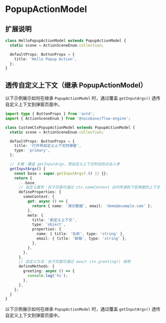 # PopupActionModel

## 扩展说明

```ts
class HelloPopupActionModel extends PopupActionModel {
  static scene = ActionSceneEnum.collection;

  defaultProps: ButtonProps = {
    title: 'Hello Popup Action',
  };
}
```

## 透传自定义上下文（继承 PopupActionModel）

以下示例展示如何在继承 `PopupActionModel` 时，通过覆盖 `getInputArgs()` 透传自定义上下文到弹窗页面中。

```ts
import type { ButtonProps } from 'antd';
import { ActionSceneEnum } from '@nocobase/flow-engine';

class CustomCtxPopupActionModel extends PopupActionModel {
  static scene = ActionSceneEnum.collection;

  defaultProps: ButtonProps = {
    title: '打开带自定义上下文的弹窗',
    type: 'primary',
  };

  // 关键：覆盖 getInputArgs，把自定义上下文附加到点击入参
  getInputArgs() {
    const base = super.getInputArgs?.() || {};
    return {
      ...base,
      // 自定义属性：在子页面可通过 ctx.someContext 访问传递到下层弹窗的上下文
      defineProperties: {
        someContext: {
          get: async () => {
            return { name: '演示数据', email: 'demo@example.com' };
          },
          meta: {
            title: '新定义上下文',
            type: 'object',
            properties: {
              name: { title: '名称', type: 'string' },
              email: { title: '邮箱', type: 'string' },
            },
          },
        },
      },
      // 自定义方法：在子页面可通过 await ctx.greeting() 调用
      defineMethods: {
        greeting: async () => {
          console.log('hi');
        },
      },
    };
  }
}
```

以下示例展示如何在继承 `PopupActionModel` 时，通过覆盖 `getInputArgs()` 透传自定义上下文到弹窗页面中。

<code src="./index.tsx"></code>